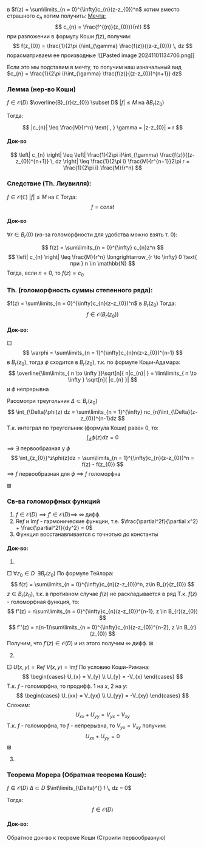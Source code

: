 в $f(z) = \sum\limits_{n = 0}^{\infty}c_{n}(z-z_{0})^n$ хотим вместо страшного $c_{n}$ хотим получить:
<u>Мечта:</u>
$$
c_{n} = \frac{f^{(n)}(z_{0})}{n!}
$$
при разложении в формулу Коши $f(z)$, получим:
$$
f(z_{0}) = \frac{1}{2\pi i}\int_{\gamma} \frac{f(z)}{(z-z_{0})} \, dz 
$$
порасматриваем ее производные
![[Pasted image 20241101134706.png]]

Если это мы подставим в мечту, то получим наш изначальный вид $c_{n} = \frac{1}{2\pi i}\int_{\gamma} \frac{f(z)}{(z-z_{0})^{n+1}} dz$

### Лемма (нер-во Коши)

$f \in \mathcal{O}(D)$
$\overline{B}_{r}(z_{0}) \subset D$
$|f| \leq M$ на $\partial B_{r}(z_{0})$

Тогда:

$$
|c_{n}| \leq \frac{M}{r^n} \text{ , } \gamma = |z-z_{0}| = r
$$
#### Док-во

$$
\left| c_{n} \right| 
\leq
\left| \frac{1}{2\pi i}\int_{\gamma} \frac{f(z)}{(z-z_{0})^{n+1}} \, dz \right|
\leq
\frac{1}{2\pi i} \frac{M}{r^{n+1}}2\pi r = \frac{1}{2\pi i} \frac{M}{r^n}
$$
### Следствие (Th. Лиувилля):
$f \in \mathcal{O}(\mathbb{C})$
$|f| \leq M$ на $\mathbb{C}$
Тогда:
$$
f = const
$$
#### Док-во

$\forall r \in B_{r}(0)$ (из-за голоморфности для удобства можно взять т. 0):

$$
f(z) = \sum\limits_{n = 0}^{\infty} c_{n}z^n
$$
$$
\left| c_{n} \right| \leq \frac{M}{r^n} \longrightarrow_{r \to \infty} 0 \text{ при } n \in \mathbb{N}
$$
Тогда, если $n = 0$, то $f(z) = c_{0}$


### Th. (голоморфность суммы степенного ряда):
$f(z) = \sum\limits_{n = 0}^{\infty}c_{n}(z-z_{0})^n$ в $B_{r}(z_{0})$
Тогда:
$$
f \in \mathcal{O}(B_{r}(z_{0}))
$$
#### Док-во:
$\Box$
$$
\varphi = \sum\limits_{n = 1}^{\infty}c_{n}n(z-z_{0})^{n-1}
$$
в $B_{r}(z_{0})$, тогда $\phi$ сходится в $B_{r}(z_{0})$, т.к. по формуле Коши-Адамара:
$$
\overline{\lim\limits_{ n \to \infty }}\sqrt[n]{ n|c_{n}| } = \lim\limits_{ n \to \infty } \sqrt[n]{ |c_{n} }|
$$
и $\phi$ непрерывна

Рассмотри треугольник $\Delta \subset B_{r}(z_{0})$
$$
\int_{\Delta}\phi(z) dz = \sum\limits_{n = 1}^{\infty} nc_{n}\int_{\Delta}(z-z_{0})^{n-1}dz
$$
Т.к. интеграл по треугольник (формула Коши) равен $0$, то:
$$
\int_{\Delta}\phi(z)dz = 0
$$
$\implies$ $\exists$ первообразная у $\phi$
$$
\int_{z_{0}}^z\phi(z)dz = \sum\limits_{n = 1}^{\infty}c_{n}(z-z_{0})^n = f(z) - f(z_{0})
$$
$\implies$ $f$ первообразная для $\phi$ $\implies$ $f$ голоморфна

 $\boxtimes$

### Св-ва голоморфных функций
1) $f \in \mathcal{O}(D) \implies f'\in\mathcal{O}(D) \implies$ $\infty$ дифф.
2) $\mathrm{Re}f$ и $\mathrm{Im}f$ - гармонические функции, т.е. $\frac{\partial^2f}{\partial x^2} + \frac{\partial^2f}{dy^2} = 0$
3) Функция восстанавливается с точнотью до константы
#### Док-во:
1) 
$\Box$ 
$\forall z_{0} \in D \,\,\, \exists B_{r}(z_{0})$ 
По формуле Тейлора:
$$
f(z) = \sum\limits_{n = 0}^{\infty}c_{n}(z-z_{0})^n, z\in B_{r}(z_{0})
$$
$z \in B_{r}(z_{0})$, т.к. в противном случае $f(z)$ не раскладывается в ряд
Т.к. $f(z)$ - голоморфная функция, то:
$$
f'(z) = n\sum\limits_{n = 0}^{\infty}c_{n}(z-z_{0})^{n-1}, z \in B_{r}(z_{0})
$$
$$
f''(z) = n(n-1)\sum\limits_{n = 0}^{\infty}c_{n}(z-z_{0})^{n-2}, z \in B_{r}(z_{0})
$$
Получим, что $f'(z) \in \mathcal{O}(D)$ и из этого получим $\infty$ дифф.
$\boxtimes$

2) 
$\Box$
$U(x,y) = \mathrm{Re}f$
$V(x,y) = \mathrm{Im}f$
По условию Коши-Римана:
$$
\begin{cases}
U_{x} = V_{y} \\
U_{y} = -V_{x}
\end{cases}
$$
Т.к. $f$ - голоморфна, то продифф. 1 на $x$, 2 на $y$:
$$
\begin{cases}
U_{xx} = V_{yx} \\
U_{yy} = -V_{xy}
\end{cases}
$$
Сложим:
$$
U_{xx} + U_{yy} = V_{yx} - V_{xy}
$$
Т.к. $f$ - голоморфна, то $f$ - непрерывна, то $V_{yx} =V_{xy}$ получим:
$$
U_{xx} + U_{yy} = 0
$$
$\boxtimes$

3) 

### Теорема Морера (Обратная теорема Коши):
$f \in \mathcal{O}(D)$
$\Delta \subset D$
$\int\limits_{\Delta}^{} f \, dz = 0$

Тогда:
$$
f \in \mathcal{O}(D)
$$
#### Док-во:
Обратное док-во к теореме Коши (Строили первообразную)
